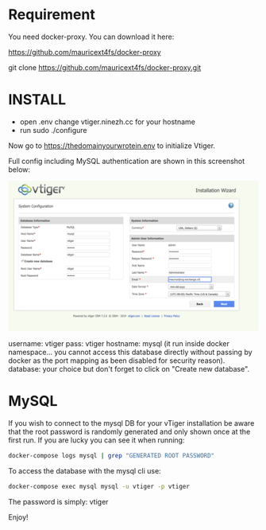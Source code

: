 # Requirement

You need docker-proxy. You can download it here:

https://github.com/mauricext4fs/docker-proxy

git clone https://github.com/mauricext4fs/docker-proxy.git

# INSTALL

- open .env change vtiger.ninezh.cc for your hostname
- run sudo ./configure

Now go to https://thedomainyourwrotein.env
to initialize Vtiger.

Full config including MySQL authentication  are shown 
in this screenshot below:

<img src="assets/img/setup_screenshot.png">

username: vtiger
pass: vtiger
hostname: mysql (it run inside docker namespace... you cannot access 
	  this database directly without passing by docker as the port
	  mapping as been disabled for security reason).
database: your choice but don't forget to click on "Create new database".

# MySQL

If you wish to connect to the mysql DB for your vTiger installation be aware that the root password 
is randomly generated and only shown once at the first run. If you are lucky you can see it when 
running: 

```sh
docker-compose logs mysql | grep "GENERATED ROOT PASSWORD"
```

To access the database with the mysql cli use:

```sh
docker-compose exec mysql mysql -u vtiger -p vtiger
```
The password is simply: vtiger


Enjoy!
